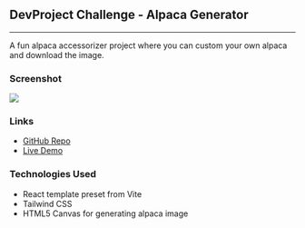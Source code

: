 ## DevProject Challenge - Alpaca Generator

---

A fun alpaca accessorizer project where you can custom your own alpaca and download the image.

### Screenshot

![](https://i.imgur.com/0br1iLV.png)

### Links

- [GitHub Repo](https://github.com/williamafil/dp-alpaca-generator)
- [Live Demo](https://vercel.com/williamafil/dp-alpaca-generator/58H5vGrq7kLF6eWDWnnZwEEFLeoK)

### Technologies Used

- React template preset from Vite
- Tailwind CSS
- HTML5 Canvas for generating alpaca image
